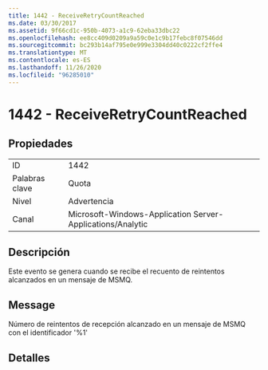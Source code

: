 ```yaml
---
title: 1442 - ReceiveRetryCountReached
ms.date: 03/30/2017
ms.assetid: 9f66cd1c-950b-4073-a1c9-62eba33dbc22
ms.openlocfilehash: ee8cc409d0209a9a59c0e1c9b17febc8f07546dd
ms.sourcegitcommit: bc293b14af795e0e999e3304dd40c0222cf2ffe4
ms.translationtype: MT
ms.contentlocale: es-ES
ms.lasthandoff: 11/26/2020
ms.locfileid: "96285010"
---
```

# <a name="1442---receiveretrycountreached"></a>1442 - ReceiveRetryCountReached

## <a name="properties"></a>Propiedades  
  
|||  
|-|-|  
|ID|1442|  
|Palabras clave|Quota|  
|Nivel|Advertencia|  
|Canal|Microsoft-Windows-Application Server-Applications/Analytic|  
  
## <a name="description"></a>Descripción  

 Este evento se genera cuando se recibe el recuento de reintentos alcanzados en un mensaje de MSMQ.  
  
## <a name="message"></a>Message  

 Número de reintentos de recepción alcanzado en un mensaje de MSMQ con el identificador '%1'  
  
## <a name="details"></a>Detalles
